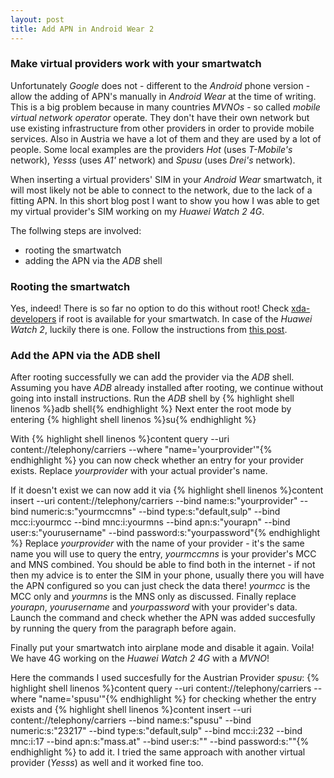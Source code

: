 ```yaml
---
layout: post
title: Add APN in Android Wear 2
---
```

### Make virtual providers work with your smartwatch

Unfortunately _Google_ does not - different to the _Android_ phone version - allow the adding of APN's manually in _Android Wear_ at the time of writing. This is a big problem because in many countries _MVNOs_ - so called _mobile virtual network operator_ operate. They don't have their own network but use existing infrastructure from other providers in order to provide mobile services. Also in Austria we have a lot of them and they are used by a lot of people. Some local examples are the providers _Hot_ (uses _T-Mobile's_ network), _Yesss_ (uses _A1'_ network) and _Spusu_ (uses _Drei's_ network). 

When inserting a virtual providers' SIM in your _Android Wear_ smartwatch, it will most likely not be able to connect to the network, due to the lack of a fitting APN. In this short blog post I want to show you how I was able to get my virtual provider's SIM working on my _Huawei Watch 2 4G_.

The follwing steps are involved:
- rooting the smartwatch
- adding the APN via the _ADB_ shell

### Rooting the smartwatch
Yes, indeed! There is so far no option to do this without root! Check [xda-developers](https://forum.xda-developers.com/) if root is available for your smartwatch. In case of the _Huawei Watch 2_, luckily there is one. Follow the instructions from [this post](https://forum.xda-developers.com/watch-2/development/recovery-unofficial-twrp-3-1-0-0-touch-t3631364).

### Add the APN via the ADB shell
After rooting successfully we can add the provider via the _ADB_ shell. Assuming you have _ADB_ already installed after rooting, we continue without going into install instructions.
Run the _ADB_ shell by {% highlight shell linenos %}adb shell{% endhighlight %} Next enter the root mode by entering {% highlight shell linenos %}su{% endhighlight %}

With {% highlight shell linenos %}content query --uri content://telephony/carriers --where "name='yourprovider'"{% endhighlight %} you can now check whether an entry for your provider exists. Replace _yourprovider_ with your actual provider's name.

If it doesn't exist we can now add it via {% highlight shell linenos %}content insert --uri content://telephony/carriers --bind name:s:"yourprovider" --bind numeric:s:"yourmccmns" --bind type:s:"default,sulp" --bind mcc:i:yourmcc --bind mnc:i:yourmns --bind apn:s:"yourapn" --bind user:s:"yourusername" --bind password:s:"yourpassword"{% endhighlight %} Replace _yourprovider_ with the name of your provider - it's the same name you will use to query the entry, _yourmccmns_ is your provider's MCC and MNS combined. You should be able to find both in the internet - if not then my advice is to enter the SIM in your phone, usually there you will have the APN configured so you can just check the data there! _yourmcc_ is the MCC only and _yourmns_ is the MNS only as discussed. Finally replace _yourapn_, _yourusername_ and _yourpassword_ with your provider's data. Launch the command and check whether the APN was added succesfully by running the query from the paragraph before again. 

Finally put your smartwatch into airplane mode and disable it again. Voila! We have 4G working on the _Huawei Watch 2 4G_ with a _MVNO_! 

Here the commands I used succesfully for the Austrian Provider _spusu_:
{% highlight shell linenos %}content query --uri content://telephony/carriers --where "name='spusu'"{% endhighlight %} for checking whether the entry exists and {% highlight shell linenos %}content insert --uri content://telephony/carriers --bind name:s:"spusu" --bind numeric:s:"23217" --bind type:s:"default,sulp" --bind mcc:i:232 --bind mnc:i:17 --bind apn:s:"mass.at" --bind user:s:"" --bind password:s:""{% endhighlight %} to add it. I tried the same approach with another virtual provider (_Yesss_) as well and it worked fine too.
